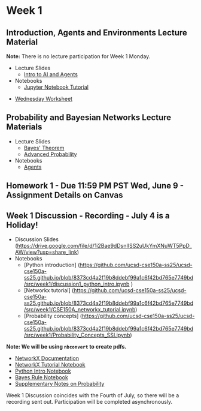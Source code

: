 # Week 1

## Introduction, Agents and Environments Lecture Material

**Note:** There is no lecture participation for Week 1 Monday.

- Lecture Slides
  - [Intro to AI and Agents](https://drive.google.com/file/d/1jostf4D9ezDgqxJ4rRW9RfKyhNw9xjSi/view?usp=sharing)
- Notebooks
  - [Jupyter Notebook Tutorial](https://drive.google.com/file/d/1n5p2kT7g0oQLzcLec2u10hFxfo5RORl0/view?usp=sharing)
<!--- [Worksheet 1](https://drive.google.com/file/d/1QvD5ScPa4OuSQYtxqu8yHf7pwYG0Jf0d/view?usp=sharing)-->
- [Wednesday Worksheet](https://drive.google.com/file/d/1QvD5ScPa4OuSQYtxqu8yHf7pwYG0Jf0d/view)

## Probability and Bayesian Networks Lecture Materials

- Lecture Slides
  - [Bayes' Theorem](https://drive.google.com/file/d/1j2C60MW0au1z6uCwX-2VD4yAjKo-UbDB/view?usp=sharing)
  - [Advanced Probability](https://drive.google.com/file/d/1WmxOJ4QiQdXSGEQ9ZqARQfTytkUxUCw7/view?usp=drive_link)
- Notebooks
  - [Agents](https://github.com/ucsd-cse150a-ss25/notebooks/blob/main/agents.ipynb)
## Homework 1 - Due 11:59 PM PST Wed, June 9 - Assignment Details on Canvas

## Week 1 Discussion - Recording  - July 4 is a Holiday!
- Discussion Slides (https://drive.google.com/file/d/1i2Bae9dDsnIISS2uUkYmXNuWT5PpD_AW/view?usp=share_link)
- Notebooks
  - [Python introduction] (https://github.com/ucsd-cse150a-ss25/ucsd-cse150a-ss25.github.io/blob/8373cd4a2f19b8ddebf99a1c6f42bd765e7749bd/src/week1/discussion1_python_intro.ipynb )
  - [Networkx tutorial] (https://github.com/ucsd-cse150a-ss25/ucsd-cse150a-ss25.github.io/blob/8373cd4a2f19b8ddebf99a1c6f42bd765e7749bd/src/week1/CSE150A_networkx_tutorial.ipynb)
  - [Probability concepts] (https://github.com/ucsd-cse150a-ss25/ucsd-cse150a-ss25.github.io/blob/8373cd4a2f19b8ddebf99a1c6f42bd765e7749bd/src/week1/Probability_Concepts_SSI.ipynb)

<!--**Note:** On the course website (link available on the Canvas home page) there is a link in week 1 to the Bayes rule notebook. You will fill out and **write code** to implement the missing cells in the notebook, and save it as a pdf. -->
<!--**Important for this week only: in Google Colab you can directly use your browser’s print command to export as a pdf. For mac, for example, this is `cmd+P`. In future classes, -->
**Note: We will be using `nbconvert` to create pdfs.**

<!--Note that for this week’s discussion **only**, we have extended the deadline to Wednesday 8:00AM to submit your notebooks.-->

- [NetworkX Documentation](https://networkx.org/documentation/stable/tutorial.html)
- [NetworkX Tutorial Notebook](https://colab.research.google.com/drive/1EicgkS9kM680RTI7I7XEi0An-7yDaZyz?usp=sharing)
- [Python Intro Notebook](https://colab.research.google.com/drive/1DZwWkSo9GOdyTdSAGW-sUTr3Xew79o1t?usp=sharing)
- [Bayes Rule Notebook](https://colab.research.google.com/drive/16dJgFCsftDb5IGXaBaE6rcsw9N9HazsW?usp=sharing)
- [Supplementary Notes on Probability](https://drive.google.com/file/d/1v0eUQrGOtc_1xlUz3PV1Xjyj6Yg36_53/view?usp=drive_link)

Week 1 Discussion coincides with the Fourth of July, so there will be a recording sent out. Participation will be completed asynchronously.
